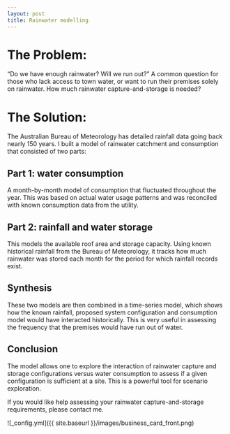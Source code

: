 ```yaml
---
layout: post
title: Rainwater modelling 
---
```




The Problem:
============
“Do we have enough rainwater? Will we run out?”
A common question for those who lack access to town water, or want to run their premises solely on rainwater. How much rainwater capture-and-storage is needed?

The Solution:
=============
The Australian Bureau of Meteorology has detailed rainfall data going back nearly 150 years. I built a model of rainwater catchment and consumption that consisted of two parts:
## Part 1: water consumption
A month-by-month model of consumption that fluctuated throughout the year. This was based on actual water usage patterns and was reconciled with known consumption data from the utility.
## Part 2: rainfall and water storage
This models the available roof area and storage capacity. Using known historical rainfall from the Bureau of Meteorology, it tracks how much rainwater was stored each month for the period for which rainfall records exist.
## Synthesis
These two models are then combined in a time-series model, which shows how the known rainfall, proposed system configuration and consumption model would have interacted historically. This is very useful in assessing the frequency that the premises would have run out of water.
## Conclusion
The model allows one to explore the interaction of rainwater capture and storage configurations versus water consumption to assess if a given configuration is sufficient at a site. This is a powerful tool for scenario exploration.

If you would like help assessing your rainwater capture-and-storage requirements, please contact me.

![_config.yml]({{ site.baseurl }}/images/business_card_front.png)

